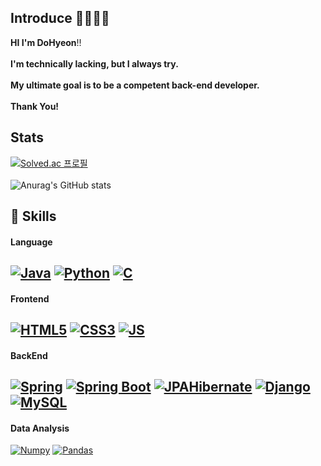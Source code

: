 ## Introduce 👋👋👋👋
**HI I'm DoHyeon**!!
<br><br>
**I'm technically lacking, but I always try.<br><br>
My ultimate goal is to be a competent back-end developer.<br><br>
Thank You!**

## Stats 
[![Solved.ac 프로필](http://mazassumnida.wtf/api/v2/generate_badge?boj=tobikwon0425)](https://solved.ac/tobikwon0425)
<br><br>
![Anurag's GitHub stats](https://github-readme-stats.vercel.app/api?username=TobeyKwon&theme=react&show_icons=true)
## 💪 Skills
#### Language
[![Java](https://img.shields.io/badge/Java-007396?style=flat-square&logo=Java&logoColor=black)](github.com/TobeyKwon)
[![Python](https://img.shields.io/badge/Python-3776AB?style=flat-square&logo=Python&logoColor=black)](github.com/TobeyKwon)
[![C](https://img.shields.io/badge/C-A8B9CC?style=flat-square&logo=C&logoColor=black)](github.com/TobeyKwon)
---
#### Frontend
[![HTML5](https://img.shields.io/badge/HTML5-E34F26?style=flat-square&logo=HTML5&logoColor=black)](github.com/TobeyKwon)
[![CSS3](https://img.shields.io/badge/CSS3-1572B6?style=flat-square&logo=CSS3&logoColor=black)](github.com/TobeyKwon)
[![JS](https://img.shields.io/badge/JavaScript-F7DF1E?style=flat-square&logo=JavaScript&logoColor=black)](github.com/TobeyKwon)
---
#### BackEnd
[![Spring](https://img.shields.io/badge/Spring-6DB33F?style=flat-square&logo=Spring&logoColor=black)]()
[![Spring Boot](https://img.shields.io/badge/SpringBoot-6DB33F?style=flat-square&logo=SpringBoot&logoColor=black)](github.com/TobeyKwon)
[![JPAHibernate](https://img.shields.io/badge/Hibernate-59666C?style=flat-square&logo=Hibernate&logoColor=black)](github.com/TobeyKwon)
[![Django](https://img.shields.io/badge/Django-092E20?style=flat-square&logo=Django&logoColor=black)](github.com/TobeyKwon)
[![MySQL](https://img.shields.io/badge/MySQL-4479A1?style=flat-square&logo=MySQL&logoColor=black)](github.com/TobeyKwon)
---
#### Data Analysis
[![Numpy](https://img.shields.io/badge/Numpy-013243?style=flat-square&logo=Numpy&logoColor=black)](github.com/TobeyKwon)
[![Pandas](https://img.shields.io/badge/Pandas-150458?style=flat-square&logo=Pandas&logoColor=black)](github.com/TobeyKwon)
